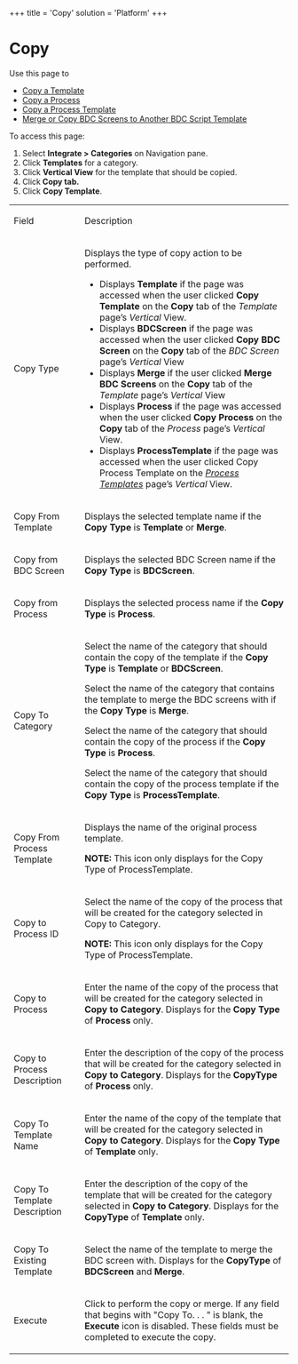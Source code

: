 +++
title = 'Copy'
solution = 'Platform'
+++

# Copy

<div class="use">

Use this page to

  - [Copy a Template](../Use_Cases/Copy_a_Template.htm)
  - [Copy a Process](../Use_Cases/Copy_a_Process.htm)
  - [Copy a Process Template](../Use_Cases/Copy_a_Process_Template.htm)
  - [Merge or Copy BDC Screens to Another BDC Script
    Template](../Use_Cases/MergeCopyBDCScrnsAnotherBDCScript.htm)

</div>

To access this page:

1.  Select <span style="font-weight: bold;">Integrate \>
    Categories</span> on Navigation pane.
2.  Click <span style="font-weight: bold;">Templates</span> for a
    category.
3.  Click <span style="font-weight: bold;">Vertical View</span> for the
    template that should be copied.
4.  Click<span style="font-weight: bold;"> Copy tab.</span>
5.  Click <span style="font-weight: bold;">Copy Template</span>.

<table>
<tbody>
<tr class="odd">
<td><p>Field</p></td>
<td><p>Description</p></td>
</tr>
<tr class="even">
<td><p>Copy Type</p></td>
<td><p>Displays the type of copy action to be performed.</p>
<ul>
<li>Displays <strong>Template</strong> if the page was accessed when the user clicked <strong>Copy Template</strong> on the <strong>Copy</strong> tab of the <em>Template</em> page’s <em>Vertical</em> View.</li>
<li>Displays <strong>BDCScreen</strong> if the page was accessed when the user clicked <strong>Copy BDC Screen</strong> on the <strong>Copy</strong> tab of the <em>BDC Screen</em> page’s <em>Vertical</em> View</li>
<li>Displays <strong>Merge</strong> if the user clicked <strong>Merge BDC Screens</strong> on the <strong>Copy</strong> tab of the <em>Template</em> page’s <em>Vertical</em> View</li>
<li>Displays <strong>Process</strong> if the page was accessed when the user clicked <strong>Copy Process</strong> on the <strong>Copy</strong> tab of the <em>Process</em> page’s <em>Vertical</em> View.</li>
<li>Displays <span style="font-weight: bold;">ProcessTemplate</span> if the page was accessed when the user clicked Copy Process Template on the <span style="font-style: italic;"><a href="Process_Templates_H.htm">Process Templates</a></span> page’s <span style="font-style: italic;">Vertical</span> View.</li>
</ul></td>
</tr>
<tr class="odd">
<td><p>Copy From Template</p></td>
<td><p>Displays the selected template name if the <strong>Copy Type</strong> is <strong>Template</strong> or <strong>Merge</strong>.</p></td>
</tr>
<tr class="even">
<td><p>Copy from BDC Screen</p></td>
<td><p>Displays the selected BDC Screen name if the <strong>Copy Type</strong> is <strong>BDCScreen</strong>.</p></td>
</tr>
<tr class="odd">
<td><p>Copy from Process</p></td>
<td><p>Displays the selected process name if the <strong>Copy Type</strong> is <strong>Process</strong>.</p></td>
</tr>
<tr class="even">
<td><p>Copy To Category</p></td>
<td><p>Select the name of the category that should contain the copy of the template if the <strong>Copy Type</strong> is <strong>Template</strong> or <strong>BDCScreen</strong>.</p>
<p>Select the name of the category that contains the template to merge the BDC screens with if the <strong>Copy Type</strong> is <strong>Merge</strong>.</p>
<p>Select the name of the category that should contain the copy of the process if the <strong>Copy Type</strong> is <strong>Process</strong>.</p>
<p>Select the name of the category that should contain the copy of the process template if the <span style="font-weight: bold;">Copy Type</span> is <span style="font-weight: bold;">ProcessTemplate</span>.</p></td>
</tr>
<tr class="odd">
<td><p>Copy From Process Template</p></td>
<td><p>Displays the name of the original process template.</p>
<p><strong>NOTE:</strong> This icon only displays for the Copy Type of ProcessTemplate.</p></td>
</tr>
<tr class="even">
<td><p>Copy to Process ID</p></td>
<td><p>Select the name of the copy of the process that will be created for the category selected in Copy to Category.</p>
<p><strong>NOTE:</strong> This icon only displays for the Copy Type of ProcessTemplate.</p></td>
</tr>
<tr class="odd">
<td><p>Copy to Process</p></td>
<td><p>Enter the name of the copy of the process that will be created for the category selected in <strong>Copy to Category</strong>. Displays for the <strong>Copy Type</strong> of <strong>Process</strong> only.</p></td>
</tr>
<tr class="even">
<td><p>Copy to Process Description</p></td>
<td><p>Enter the description of the copy of the process that will be created for the category selected in <strong>Copy to Category</strong>. Displays for the <strong>CopyType</strong> of <strong>Process</strong> only.</p></td>
</tr>
<tr class="odd">
<td><p>Copy To Template Name</p></td>
<td><p>Enter the name of the copy of the template that will be created for the category selected in <strong>Copy to Category</strong>. Displays for the <strong>Copy Type</strong> of <strong>Template</strong> only.</p></td>
</tr>
<tr class="even">
<td><p>Copy To Template Description</p></td>
<td><p>Enter the description of the copy of the template that will be created for the category selected in <strong>Copy to Category</strong>. Displays for the <strong>CopyType</strong> of <strong>Template</strong> only.</p></td>
</tr>
<tr class="odd">
<td><p>Copy To Existing Template</p></td>
<td><p>Select the name of the template to merge the BDC screen with. Displays for the <strong>CopyType</strong> of <strong>BDCScreen</strong> and <strong>Merge</strong>.</p></td>
</tr>
<tr class="even">
<td><p>Execute</p></td>
<td><p>Click to perform the copy or merge. If any field that begins with &quot;Copy To. . . &quot; is blank, the <span style="font-weight: bold;">Execute</span> icon is disabled. These fields must be completed to execute the copy.</p></td>
</tr>
</tbody>
</table>
